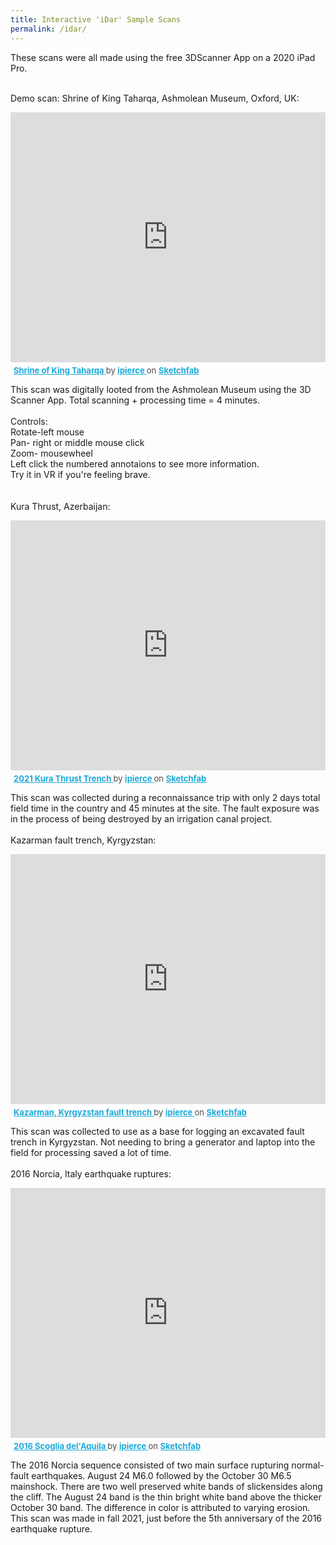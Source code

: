 ```yaml
---
title: Interactive 'iDar' Sample Scans
permalink: /idar/
---
```


These scans were all made using the free 3DScanner App on a 2020 iPad Pro. <br><br>  

Demo scan: Shrine of King Taharqa, Ashmolean Museum, Oxford, UK:

<div class="sketchfab-embed-wrapper"> <iframe title="Shrine of King Taharqa" frameborder="0" width="100%" height="400" allowfullscreen mozallowfullscreen="true" webkitallowfullscreen="true" allow="autoplay; fullscreen; xr-spatial-tracking" xr-spatial-tracking execution-while-out-of-viewport execution-while-not-rendered web-share src="https://sketchfab.com/models/301b21b687244c43b02f3700cce06a62/embed"> </iframe> <p style="font-size: 13px; font-weight: normal; margin: 5px; color: #4A4A4A;"> <a href="https://sketchfab.com/3d-models/shrine-of-king-taharqa-301b21b687244c43b02f3700cce06a62?utm_medium=embed&utm_campaign=share-popup&utm_content=301b21b687244c43b02f3700cce06a62" target="_blank" style="font-weight: bold; color: #1CAAD9;"> Shrine of King Taharqa </a> by <a href="https://sketchfab.com/ipierce?utm_medium=embed&utm_campaign=share-popup&utm_content=301b21b687244c43b02f3700cce06a62" target="_blank" style="font-weight: bold; color: #1CAAD9;"> ipierce </a> on <a href="https://sketchfab.com?utm_medium=embed&utm_campaign=share-popup&utm_content=301b21b687244c43b02f3700cce06a62" target="_blank" style="font-weight: bold; color: #1CAAD9;">Sketchfab</a></p></div>

This scan was digitally looted from the Ashmolean Museum using the 3D Scanner App. Total scanning + processing time = 4 minutes. <br>
<br>
Controls:<br>
Rotate-left mouse <br>
Pan- right or middle mouse click <br>
Zoom- mousewheel <br>
Left click the numbered annotaions to see more information. <br>
Try it in VR if you're feeling brave. <br>
<br>
<br>
Kura Thrust, Azerbaijan:

<div class="sketchfab-embed-wrapper"> <iframe title="2021 Kura Thrust Trench" frameborder="0" width="100%" height="400" allowfullscreen mozallowfullscreen="true" webkitallowfullscreen="true" allow="autoplay; fullscreen; xr-spatial-tracking" xr-spatial-tracking execution-while-out-of-viewport execution-while-not-rendered web-share src="https://sketchfab.com/models/0659c8173c6845d68c5a3e99a0f8d00b/embed"> </iframe> <p style="font-size: 13px; font-weight: normal; margin: 5px; color: #4A4A4A;"> <a href="https://sketchfab.com/3d-models/2021-kura-thrust-trench-0659c8173c6845d68c5a3e99a0f8d00b?utm_medium=embed&utm_campaign=share-popup&utm_content=0659c8173c6845d68c5a3e99a0f8d00b" target="_blank" style="font-weight: bold; color: #1CAAD9;"> 2021 Kura Thrust Trench </a> by <a href="https://sketchfab.com/ipierce?utm_medium=embed&utm_campaign=share-popup&utm_content=0659c8173c6845d68c5a3e99a0f8d00b" target="_blank" style="font-weight: bold; color: #1CAAD9;"> ipierce </a> on <a href="https://sketchfab.com?utm_medium=embed&utm_campaign=share-popup&utm_content=0659c8173c6845d68c5a3e99a0f8d00b" target="_blank" style="font-weight: bold; color: #1CAAD9;">Sketchfab</a></p></div>


This scan was collected during a reconnaissance trip with only 2 days total field time in the country and 45 minutes at the site. The fault exposure was in the process of being destroyed by an irrigation canal project. 
<br><br>
Kazarman fault trench, Kyrgyzstan:
<div class="sketchfab-embed-wrapper"> <iframe title="Kazarman, Kyrgyzstan fault trench" frameborder="0" width="100%" height="400" allowfullscreen mozallowfullscreen="true" webkitallowfullscreen="true" allow="autoplay; fullscreen; xr-spatial-tracking" xr-spatial-tracking execution-while-out-of-viewport execution-while-not-rendered web-share src="https://sketchfab.com/models/cedd5069f97e480bb4cc06c2a48f3929/embed"> </iframe> <p style="font-size: 13px; font-weight: normal; margin: 5px; color: #4A4A4A;"> <a href="https://sketchfab.com/3d-models/kazarman-kyrgyzstan-fault-trench-cedd5069f97e480bb4cc06c2a48f3929?utm_medium=embed&utm_campaign=share-popup&utm_content=cedd5069f97e480bb4cc06c2a48f3929" target="_blank" style="font-weight: bold; color: #1CAAD9;"> Kazarman, Kyrgyzstan fault trench </a> by <a href="https://sketchfab.com/ipierce?utm_medium=embed&utm_campaign=share-popup&utm_content=cedd5069f97e480bb4cc06c2a48f3929" target="_blank" style="font-weight: bold; color: #1CAAD9;"> ipierce </a> on <a href="https://sketchfab.com?utm_medium=embed&utm_campaign=share-popup&utm_content=cedd5069f97e480bb4cc06c2a48f3929" target="_blank" style="font-weight: bold; color: #1CAAD9;">Sketchfab</a></p></div>

This scan was collected to use as a base for logging an excavated fault trench in Kyrgyzstan. Not needing to bring a generator and laptop into the field for processing saved a lot of time. 
<br><br>
2016 Norcia, Italy earthquake ruptures:
<div class="sketchfab-embed-wrapper"> <iframe title="2016 Scoglia del'Aquila" frameborder="0" width="100%" height="400" allowfullscreen mozallowfullscreen="true" webkitallowfullscreen="true" allow="autoplay; fullscreen; xr-spatial-tracking" xr-spatial-tracking execution-while-out-of-viewport execution-while-not-rendered web-share src="https://sketchfab.com/models/939f05a80623492698f8c34241567884/embed"> </iframe> <p style="font-size: 13px; font-weight: normal; margin: 5px; color: #4A4A4A;"> <a href="https://sketchfab.com/3d-models/2016-scoglia-delaquila-939f05a80623492698f8c34241567884?utm_medium=embed&utm_campaign=share-popup&utm_content=939f05a80623492698f8c34241567884" target="_blank" style="font-weight: bold; color: #1CAAD9;"> 2016 Scoglia del'Aquila </a> by <a href="https://sketchfab.com/ipierce?utm_medium=embed&utm_campaign=share-popup&utm_content=939f05a80623492698f8c34241567884" target="_blank" style="font-weight: bold; color: #1CAAD9;"> ipierce </a> on <a href="https://sketchfab.com?utm_medium=embed&utm_campaign=share-popup&utm_content=939f05a80623492698f8c34241567884" target="_blank" style="font-weight: bold; color: #1CAAD9;">Sketchfab</a></p></div>

The 2016 Norcia sequence consisted of two main surface rupturing normal-fault earthquakes. August 24 M6.0 followed by the October 30 M6.5 mainshock. There are two well preserved white bands of slickensides along the cliff. The August 24 band is the thin bright white band above the thicker October 30 band. The difference in color is attributed to varying erosion. 
This scan was made in fall 2021, just before the 5th anniversary of the 2016 earthquake rupture.


